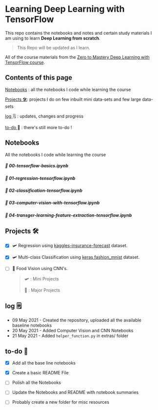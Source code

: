 # Learning Deep Learning with TensorFlow

This repo contains the notebooks and notes and certain study materials I am using to learn **Deep Learning from scratch**.

> This Repo will be updated as I learn.

All of the course materials from the [Zero to Mastery Deep Learning with TensorFlow course](https://dbourke.link/ZTMTFcourse).

## Contents of this page

[Notebooks](https://github.com/gauravreddy08/deep-learning-tensorflow/#notebooks) : all the notebooks I code while learning the course

[Projects 🛠](https://github.com/gauravreddy08/deep-learning-tensorflow/#projects-): projects I do on few inbuilt mini data-sets and few large data-sets

[log ](https://github.com/gauravreddy08/deep-learning-tensorflow/#log-spiral_notepad):spiral_notepad: : updates, changes and progress

[to-do ](https://github.com/gauravreddy08/deep-learning-tensorflow/#to-do-dart):dart: : there's still more to-do !

## Notebooks 

All the notebooks I code while learning the course

##### 📖 00-tensorflow-basics.ipynb

##### 📖 01-regression-tensorflow.ipynb

##### 📖 02-classification-tensorflow.ipynb

##### 📖 03-computer-vision-with-tensorflow.ipynb

##### 📖 04-transger-learning-feature-extraction-tensorflow.ipynb

## Projects 🛠

- [x] 🛩️ Regression using [kaggles-insurance-forecast](https://www.kaggle.com/mirichoi0218/insurance) dataset.

- [x] 🛩️ Multi-class Classification using [keras fashion_mnist](https://www.tensorflow.org/tutorials/keras/classification) dataset.

- [ ] :rocket: Food Vision using CNN's.


  > 🛩️ : Mini Projects
  >
  > :rocket: : Major Projects

## log :spiral_notepad:

* 09 May 2021 - Created the repository, uploaded all the available baseline notebooks
* 20 May 2021 - Added Computer Vision and CNN Notebooks
* 21 May 2021 - Added `helper_function.py` in extras/ folder

## to-do :dart:

- [x] Add all the base line notebooks
- [x] Create a basic README File
- [ ] Polish all the Notebooks

- [ ] Update the Notebooks and README with notebook summaries
- [ ] Probably create a new folder for misc resources
